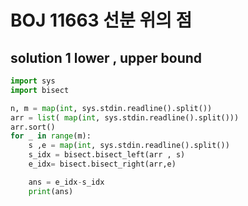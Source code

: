 # BOJ 11663 선분 위의 점 

## solution 1 lower , upper bound 

```python
import sys
import bisect

n, m = map(int, sys.stdin.readline().split())
arr = list( map(int, sys.stdin.readline().split()))
arr.sort()
for _ in range(m):
    s ,e = map(int, sys.stdin.readline().split())
    s_idx = bisect.bisect_left(arr , s)
    e_idx= bisect.bisect_right(arr,e)

    ans = e_idx-s_idx
    print(ans)
```